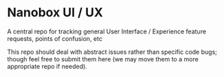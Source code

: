 # Nanobox UI / UX 
A central repo for tracking general User Interface / Experience feature requests, points of confusion, etc

This repo should deal with abstract issues rather than specific code bugs; though feel free to submit them here (we may move them to a more appropriate repo if needed). 
